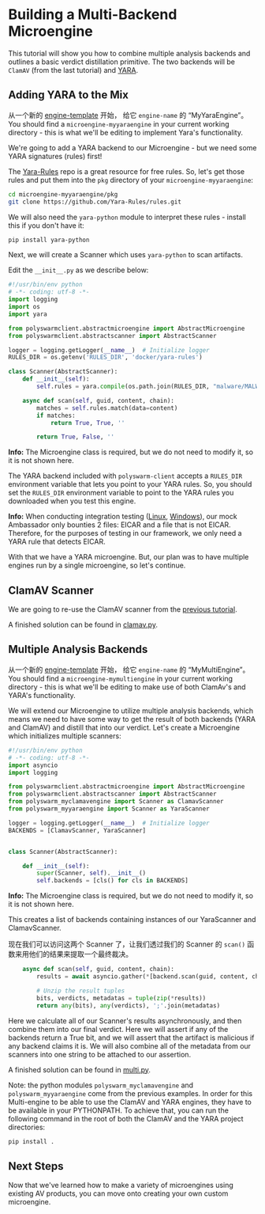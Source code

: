# Building a Multi-Backend Microengine

This tutorial will show you how to combine multiple analysis backends and outlines a basic verdict distillation primitive. The two backends will be `ClamAV` (from the last tutorial) and [YARA](https://virustotal.github.io/yara/).

## Adding YARA to the Mix

从一个新的 [engine-template](/microengines-scratch-to-eicar/#customize-engine-template) 开始， 给它 `engine-name` 的 “MyYaraEngine”。 You should find a `microengine-myyaraengine` in your current working directory - this is what we'll be editing to implement Yara's functionality.

We're going to add a YARA backend to our Microengine - but we need some YARA signatures (rules) first!

The [Yara-Rules](https://github.com/Yara-Rules/rules) repo is a great resource for free rules. So, let's get those rules and put them into the `pkg` directory of your `microengine-myyaraengine`:

```sh
cd microengine-myyaraengine/pkg
git clone https://github.com/Yara-Rules/rules.git
```

We will also need the `yara-python` module to interpret these rules - install this if you don't have it:

```sh
pip install yara-python
```

Next, we will create a Scanner which uses `yara-python` to scan artifacts.

Edit the `__init__.py` as we describe below:

```python
#!/usr/bin/env python
# -*- coding: utf-8 -*-
import logging
import os
import yara

from polyswarmclient.abstractmicroengine import AbstractMicroengine
from polyswarmclient.abstractscanner import AbstractScanner

logger = logging.getLogger(__name__)  # Initialize logger
RULES_DIR = os.getenv('RULES_DIR', 'docker/yara-rules')

class Scanner(AbstractScanner):
    def __init__(self):
        self.rules = yara.compile(os.path.join(RULES_DIR, "malware/MALW_Eicar"))

    async def scan(self, guid, content, chain):
        matches = self.rules.match(data=content)
        if matches:
            return True, True, ''

        return True, False, ''
```

<div class="m-flag">
  <p>
    <strong>Info:</strong>
    The Microengine class is required, but we do not need to modify it, so it is not shown here.
  </p>
</div>

The YARA backend included with `polyswarm-client` accepts a `RULES_DIR` environment variable that lets you point to your YARA rules. So, you should set the `RULES_DIR` environment variable to point to the YARA rules you downloaded when you test this engine.

<div class="m-flag">
  <p>
    <strong>Info:</strong>
    When conducting integration testing (<a href="/testing-linux/#integration-testing">Linux</a>, <a href="/testing-windows/">Windows</a>), our mock Ambassador only bounties 2 files: EICAR and a file that is not EICAR.
    Therefore, for the purposes of testing in our framework, we only need a YARA rule that detects EICAR.
  </p>
</div>

With that we have a YARA microengine. But, our plan was to have multiple engines run by a single microengine, so let's continue.

## ClamAV Scanner

We are going to re-use the ClamAV scanner from the [previous tutorial](/microengines-scratch-to-clamav/).

A finished solution can be found in [clamav.py](https://github.com/polyswarm/polyswarm-client/blob/master/src/microengine/clamav.py).

## Multiple Analysis Backends

从一个新的 [engine-template](/microengines-scratch-to-eicar/#customize-engine-template) 开始， 给它 `engine-name` 的 “MyMultiEngine”。 You should find a `microengine-mymultiengine` in your current working directory - this is what we'll be editing to make use of both ClamAv's and YARA's functionality.

We will extend our Microengine to utilize multiple analysis backends, which means we need to have some way to get the result of both backends (YARA and ClamAV) and distill that into our verdict. Let's create a Microengine which initializes multiple scanners:

```python
#!/usr/bin/env python
# -*- coding: utf-8 -*-
import asyncio
import logging

from polyswarmclient.abstractmicroengine import AbstractMicroengine
from polyswarmclient.abstractscanner import AbstractScanner
from polyswarm_myclamavengine import Scanner as ClamavScanner
from polyswarm_myyaraengine import Scanner as YaraScanner

logger = logging.getLogger(__name__)  # Initialize logger
BACKENDS = [ClamavScanner, YaraScanner]


class Scanner(AbstractScanner):

    def __init__(self):
        super(Scanner, self).__init__()
        self.backends = [cls() for cls in BACKENDS]

```

<div class="m-flag">
  <p>
    <strong>Info:</strong>
    The Microengine class is required, but we do not need to modify it, so it is not shown here.
  </p>
</div>

This creates a list of backends containing instances of our YaraScanner and ClamavScanner.

现在我们可以访问这两个 Scanner 了，让我们透过我们的 Scanner 的 `scan()` 函数来用他们的结果来提取一个最终裁决。

```python
    async def scan(self, guid, content, chain):
        results = await asyncio.gather(*[backend.scan(guid, content, chain) for backend in self.backends])

        # Unzip the result tuples
        bits, verdicts, metadatas = tuple(zip(*results))
        return any(bits), any(verdicts), ';'.join(metadatas)
```

Here we calculate all of our Scanner's results asynchronously, and then combine them into our final verdict. Here we will assert if any of the backends return a True bit, and we will assert that the artifact is malicious if any backend claims it is. We will also combine all of the metadata from our scanners into one string to be attached to our assertion.

A finished solution can be found in [multi.py](https://github.com/polyswarm/polyswarm-client/blob/master/src/microengine/multi.py).

Note: the python modules `polyswarm_myclamavengine` and `polyswarm_myyaraengine` come from the previous examples. In order for this Multi-engine to be able to use the ClamAV and YARA engines, they have to be available in your PYTHONPATH. To achieve that, you can run the following command in the root of both the ClamAV and the YARA project directories:

```bash
pip install .
```

## Next Steps

Now that we've learned how to make a variety of microengines using existing AV products, you can move onto creating your own custom microengine.